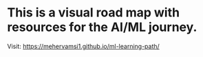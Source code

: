 # This is a visual road map with resources for the AI/ML journey.

Visit: https://mehervamsi1.github.io/ml-learning-path/
